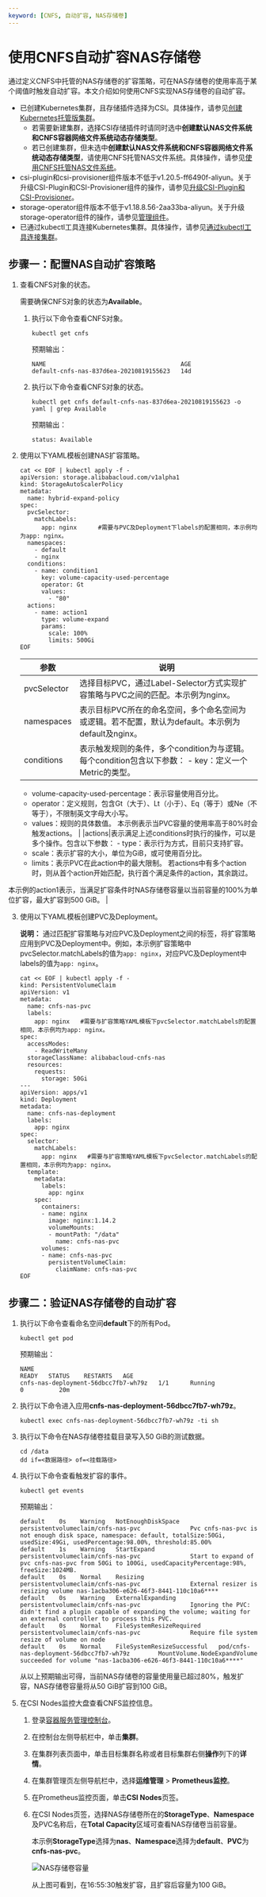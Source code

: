 ```yaml
---
keyword: [CNFS, 自动扩容, NAS存储卷]
---
```


# 使用CNFS自动扩容NAS存储卷

通过定义CNFS中托管的NAS存储卷的扩容策略，可在NAS存储卷的使用率高于某个阈值时触发自动扩容。本文介绍如何使用CNFS实现NAS存储卷的自动扩容。

-   已创建Kubernetes集群，且存储插件选择为CSI。具体操作，请参见[创建Kubernetes托管版集群](/cn.zh-CN/Kubernetes集群用户指南/集群/创建集群/创建Kubernetes托管版集群.md)。
    -   若需要新建集群，选择CSI存储插件时请同时选中**创建默认NAS文件系统和CNFS容器网络文件系统动态存储类型**。
    -   若已创建集群，但未选中**创建默认NAS文件系统和CNFS容器网络文件系统动态存储类型**，请使用CNFS托管NAS文件系统。具体操作，请参见[使用CNFS托管NAS文件系统](/cn.zh-CN/Kubernetes集群用户指南/存储-CSI/容器网络文件系统/使用CNFS托管NAS文件系统.md)。
-   csi-plugin和csi-provisioner组件版本不低于v1.20.5-ff6490f-aliyun。关于升级CSI-Plugin和CSI-Provisioner组件的操作，请参见[升级CSI-Plugin和CSI-Provisioner](/cn.zh-CN/Kubernetes集群用户指南/存储-CSI/安装与升级CSI组件.md)。
-   storage-operator组件版本不低于v1.18.8.56-2aa33ba-aliyun。关于升级storage-operator组件的操作，请参见[管理组件](/cn.zh-CN/Kubernetes集群用户指南/组件/管理组件.md)。
-   已通过kubectl工具连接Kubernetes集群。具体操作，请参见[通过kubectl工具连接集群](/cn.zh-CN/Kubernetes集群用户指南/集群/连接集群/通过kubectl工具连接集群.md)。

## 步骤一：配置NAS自动扩容策略

1.  查看CNFS对象的状态。

    需要确保CNFS对象的状态为**Available**。

    1.  执行以下命令查看CNFS对象。

        ```
        kubectl get cnfs
        ```

        预期输出：

        ```
        NAME                                      AGE
        default-cnfs-nas-837d6ea-20210819155623   14d
        ```

    2.  执行以下命令查看CNFS对象的状态。

        ```
        kubectl get cnfs default-cnfs-nas-837d6ea-20210819155623 -o yaml | grep Available
        ```

        预期输出：

        ```
        status: Available
        ```

2.  使用以下YAML模板创建NAS扩容策略。

    ```
    cat << EOF | kubectl apply -f -
    apiVersion: storage.alibabacloud.com/v1alpha1
    kind: StorageAutoScalerPolicy
    metadata:
      name: hybrid-expand-policy
    spec:
      pvcSelector:
        matchLabels:
          app: nginx      #需要与PVC及Deployment下labels的配置相同，本示例均为app: nginx。
      namespaces:
        - default
        - nginx
      conditions:
        - name: condition1
          key: volume-capacity-used-percentage
          operator: Gt
          values:
            - "80"
      actions:
        - name: action1
          type: volume-expand
          params:
            scale: 100%
            limits: 500Gi
    EOF
    ```

    |参数|说明|
    |--|--|
    |pvcSelector|选择目标PVC，通过Label-Selector方式实现扩容策略与PVC之间的匹配。本示例为nginx。|
    |namespaces|表示目标PVC所在的命名空间，多个命名空间为或逻辑。若不配置，默认为default。本示例为default及nginx。|
    |conditions|表示触发规则的条件，多个condition为与逻辑。每个condition包含以下参数：    -   key：定义一个Metric的类型。
    -   volume-capacity-used-percentage：表示容量使用百分比。
    -   operator：定义规则，包含Gt（大于）、Lt（小于）、Eq（等于）或Ne（不等于），不限制英文字母大小写。
    -   values：规则的具体数值。
本示例表示当PVC容量的使用率高于80%时会触发actions。 |
    |actions|表示满足上述conditions时执行的操作，可以是多个操作。包含以下参数：    -   type：表示行为方式，目前只支持扩容。
    -   scale：表示扩容的大小，单位为GiB，或可使用百分比。
    -   limits：表示PVC在此action中的最大限制。
若actions中有多个action时，则从首个action开始匹配，执行首个满足条件的action，其余跳过。

本示例的action1表示，当满足扩容条件时NAS存储卷容量以当前容量的100%为单位扩容，最大扩容到500 GiB。 |

3.  使用以下YAML模板创建PVC及Deployment。

    **说明：** 通过匹配扩容策略与对应PVC及Deployment之间的标签，将扩容策略应用到PVC及Deployment中。例如，本示例扩容策略中pvcSelector.matchLabels的值为`app: nginx`，对应PVC及Deployment中labels的值为`app: nginx`。

    ```
    cat << EOF | kubectl apply -f -
    kind: PersistentVolumeClaim
    apiVersion: v1
    metadata:
      name: cnfs-nas-pvc
      labels:
        app: nginx   #需要与扩容策略YAML模板下pvcSelector.matchLabels的配置相同，本示例均为app: nginx。
    spec:
      accessModes:
        - ReadWriteMany
      storageClassName: alibabacloud-cnfs-nas
      resources:
        requests:
          storage: 50Gi
    ---
    apiVersion: apps/v1
    kind: Deployment
    metadata:
      name: cnfs-nas-deployment
      labels:
        app: nginx
    spec:
      selector:
        matchLabels:
          app: nginx   #需要与扩容策略YAML模板下pvcSelector.matchLabels的配置相同，本示例均为app: nginx。
      template:
        metadata:
          labels:
            app: nginx
        spec:
          containers:
          - name: nginx
            image: nginx:1.14.2
            volumeMounts:
            - mountPath: "/data"
              name: cnfs-nas-pvc
          volumes:
          - name: cnfs-nas-pvc
            persistentVolumeClaim:
              claimName: cnfs-nas-pvc
    EOF
    ```


## 步骤二：验证NAS存储卷的自动扩容

1.  执行以下命令查看命名空间**default**下的所有Pod。

    ```
    kubectl get pod
    ```

    预期输出：

    ```
    NAME                                                            READY   STATUS    RESTARTS   AGE
    cnfs-nas-deployment-56dbcc7fb7-wh79z   1/1      Running            0          20m
    ```

2.  执行以下命令进入应用**cnfs-nas-deployment-56dbcc7fb7-wh79z**。

    ```
    kubectl exec cnfs-nas-deployment-56dbcc7fb7-wh79z -ti sh
    ```

3.  执行以下命令在NAS存储卷挂载目录写入50 GiB的测试数据。

    ```
    cd /data
    dd if=<数据路径> of=<挂载路径>
    ```

4.  执行以下命令查看触发扩容的事件。

    ```
    kubectl get events
    ```

    预期输出：

    ```
    default    0s    Warning   NotEnoughDiskSpace           persistentvolumeclaim/cnfs-nas-pvc              Pvc cnfs-nas-pvc is not enough disk space, namespace: default, totalSize:50Gi, usedSize:49Gi, usedPercentage:98.00%, threshold:85.00%
    default    1s    Warning   StartExpand                  persistentvolumeclaim/cnfs-nas-pvc              Start to expand of pvc cnfs-nas-pvc from 50Gi to 100Gi, usedCapacityPercentage:98%, freeSize:1024MB.
    default    0s    Normal    Resizing                     persistentvolumeclaim/cnfs-nas-pvc              External resizer is resizing volume nas-1acba306-e626-46f3-8441-110c10a6****
    default    0s    Warning   ExternalExpanding            persistentvolumeclaim/cnfs-nas-pvc              Ignoring the PVC: didn't find a plugin capable of expanding the volume; waiting for an external controller to process this PVC.
    default    0s    Normal    FileSystemResizeRequired     persistentvolumeclaim/cnfs-nas-pvc              Require file system resize of volume on node
    default    0s    Normal    FileSystemResizeSuccessful   pod/cnfs-nas-deployment-56dbcc7fb7-wh79z        MountVolume.NodeExpandVolume succeeded for volume "nas-1acba306-e626-46f3-8441-110c10a6****"
    ```

    从以上预期输出可得，当前NAS存储卷的容量使用量已超过80%，触发扩容，NAS存储卷容量将从50 GiB扩容到100 GiB。

5.  在CSI Nodes监控大盘查看CNFS监控信息。

    1.  登录[容器服务管理控制台](https://cs.console.aliyun.com)。

    2.  在控制台左侧导航栏中，单击**集群**。

    3.  在集群列表页面中，单击目标集群名称或者目标集群右侧**操作**列下的**详情**。

    4.  在集群管理页左侧导航栏中，选择**运维管理** \> **Prometheus监控**。

    5.  在Prometheus监控页面，单击**CSI Nodes**页签。

    6.  在CSI Nodes页签，选择NAS存储卷所在的**StorageType**、**Namespace**及PVC名称后，在**Total Capacity**区域可查看NAS存储卷当前容量。

        本示例**StorageType**选择为**nas**、**Namespace**选择为**default**、**PVC**为**cnfs-nas-pvc**。

        ![NAS存储卷容量](https://help-static-aliyun-doc.aliyuncs.com/assets/img/zh-CN/9306890361/p324034.png)

        从上图可看到，在16:55:30触发扩容，且扩容后容量为100 GiB。


